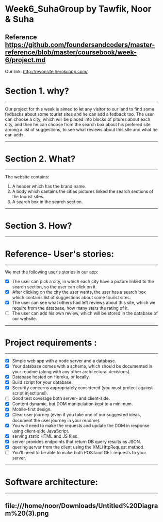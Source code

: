# Week6_SuhaGroup by Tawfik, Noor & Suha

Reference https://github.com/foundersandcoders/master-reference/blob/master/coursebook/week-6/project.md
---
Our link: http://revonsite.herokuapp.com/

# Section 1. why?
---
Our project for this week is aimed to let any visitor to our land to find some fedbacks about some tourist sites and he can add a fedback too. The user can choose a city, which will be placed into blocks of pitures about each city, and then he can choose from the search box about his prefered site among a list of suggestions, to see what reviews about this site and what he can adds.
 
 --- 
 # Section 2. What?
 ---
 The website contains:
 1. A header which has the brand name.
 2. A body which cantains the cities pictures linked the search sections of the tourist sites.
 3. A search box in the search section.
 
 ---
 # Section 3. How?
 ---
 # Reference- User's stories:
 ---
 We met the following user's stories in our app:
 - [x] The user can pick a city, in which each city have a picture linked to the search section, so the user can click on it.
 - [x] After clicking on the city the user wants, the user has a search box which contains list of suggestions about some tourist sites.
 - [x] The user can see what others had left reviews about this site, which we require from the database, how many stars the rating of it.
 - [ ] The user can add his own review, which will be stored in the database of our website.
 ---
 # Project requirements :
 ---
- [x] Simple web app with a node server and a database.
- [x] Your database comes with a schema, which should be documented in your readme (along with any other architectural decisions).
- [x] Database hosted on Heroku, or locally.
- [x] Build script for your database.
- [x] Security concerns appropriately considered (you must protect against script injections!).
- [ ] Good test coverage both server- and client-side.
- [x] Content dynamic, but DOM manipulation kept to a minimum.
- [x] Mobile-first design.
- [x] Clear user journey (even if you take one of our suggested ideas, document the user journey in your readme).
- [x] You will need to make the requests and update the DOM in response using client-side JavaScript.
- [x] serving static HTML and JS files.
- [x] server provides endpoints that return DB query results as JSON. 
- [x] quering server from the client using the XMLHttpRequest method.
- [ ] You'll need to be able to make both POSTand GET requests to your server.
 ---
 # Software architecture:
 ---
 file:///home/noor/Downloads/Untitled%20Diagram%20(3).png
 ---
 
 
